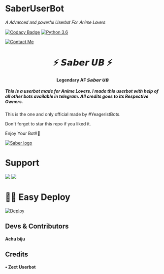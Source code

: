 # SaberUserBot
𝐴 𝐴𝑑𝑣𝑎𝑛𝑐𝑒𝑑 𝑎𝑛𝑑 𝑝𝑜𝑤𝑒𝑟𝑓𝑢𝑙 𝑈𝑠𝑒𝑟𝑏𝑜𝑡 𝐹𝑜𝑟 𝐴𝑛𝑖𝑚𝑒 𝐿𝑜𝑣𝑒𝑟𝑠

[![Codacy Badge](https://api.codacy.com/project/badge/Grade/f7c51539e67b483bb8d7749acca51d3a)](https://app.codacy.com/gh/Achu2234/SaberUserBot?utm_source=github.com&utm_medium=referral&utm_content=Achu2234/SaberUserBot-UB&utm_campaign=Badge_Grade_Settings)
[![Python 3.6](https://img.shields.io/badge/Python-3.6%20or%20newer-blue.svg)](https://www.python.org/downloads/release/python-360/)

[![Contact Me](https://img.shields.io/badge/Telegram-Contact%20Me-informational)](https://t.me/Yeageristbotsdev)

<h1 align="center">⚡ 𝙎𝙖𝙗𝙚𝙧 𝙐𝘽 ⚡</h1>

<h4 align="center">Legendary AF 𝙎𝙖𝙗𝙚𝙧 𝙐𝘽</h4>

<h5>This is a userbot made for Anime Lovers. I made this userbot with help of all other bots available in telegram. All credits goes to its Respective Owners.</h5>

This is the one and only official made by #YeageristBots.

Don't forget to star this repo if you liked it.

Enjoy Your Bot!!💝

[![Saber logo](https://telegra.ph/file/effaadb40c3e8e291a18f.jpg)](https://t.me/Animemusicarchive6)

# Support
<a href="https://t.me/Animemusicarchive6"><img src="https://img.shields.io/badge/Join-Telegram%20Channel-red.svg?logo=Telegram"></a>
<a href="https://t.me/Yeageristbots"><img src="https://img.shields.io/badge/Join-Telegram%20Group-blue.svg?logo=telegram"></a>

# 🏃‍♂️ Easy Deploy 
[![Deploy](https://www.herokucdn.com/deploy/button.svg)](https://heroku.com/deploy?template=https://github.com/Achu2234/SaberUserBot)

## Devs & Contributors

#### Achu biju


## Credits

#### • Zect Userbot


